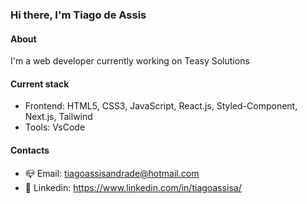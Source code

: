 ### Hi there, I'm Tiago de Assis

#### About 

I'm a web developer currently working on Teasy Solutions

#### Current stack 
- Frontend: HTML5, CSS3, JavaScript, React.js, Styled-Component, Next.js, Tailwind
- Tools: VsCode

#### Contacts 
- 📪 Email: tiagoassisandrade@hotmail.com
- 👤 Linkedin: https://www.linkedin.com/in/tiagoassisa/
<!---
tiagoharry/tiagoharry is a ✨ special ✨ repository because its `README.md` (this file) appears on your GitHub profile.
You can click the Preview link to take a look at your changes.
--->
